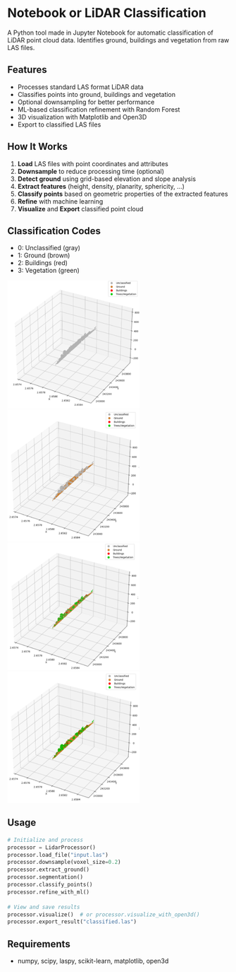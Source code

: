 # Notebook or LiDAR Classification

A Python tool made in Jupyter Notebook for automatic classification of LiDAR point cloud data. Identifies ground, buildings and vegetation from raw LAS files.

## Features

- Processes standard LAS format LiDAR data
- Classifies points into ground, buildings and vegetation
- Optional downsampling for better performance 
- ML-based classification refinement with Random Forest
- 3D visualization with Matplotlib and Open3D
- Export to classified LAS files

## How It Works

1. **Load** LAS files with point coordinates and attributes
2. **Downsample** to reduce processing time (optional)
3. **Detect ground** using grid-based elevation and slope analysis
4. **Extract features** (height, density, planarity, sphericity, ...)
5. **Classify points** based on geometric properties of the extracted features
6. **Refine** with machine learning
7. **Visualize** and **Export** classified point cloud

## Classification Codes

- 0: Unclassified (gray)
- 1: Ground (brown)
- 2: Buildings (red)
- 3: Vegetation (green)

<img src="images/1_unclassified.png" width="300"><img src="images/2_ground_extraction.png" width="300">
<img src="images/3_classification.png" width="300"><img src="images/4_ML_refinement.png" width="300">

## Usage

```python
# Initialize and process
processor = LidarProcessor()
processor.load_file("input.las")
processor.downsample(voxel_size=0.2)
processor.extract_ground()
processor.segmentation()
processor.classify_points()
processor.refine_with_ml()

# View and save results
processor.visualize()  # or processor.visualize_with_open3d()
processor.export_result("classified.las")
```

## Requirements

- numpy, scipy, laspy, scikit-learn, matplotlib, open3d

